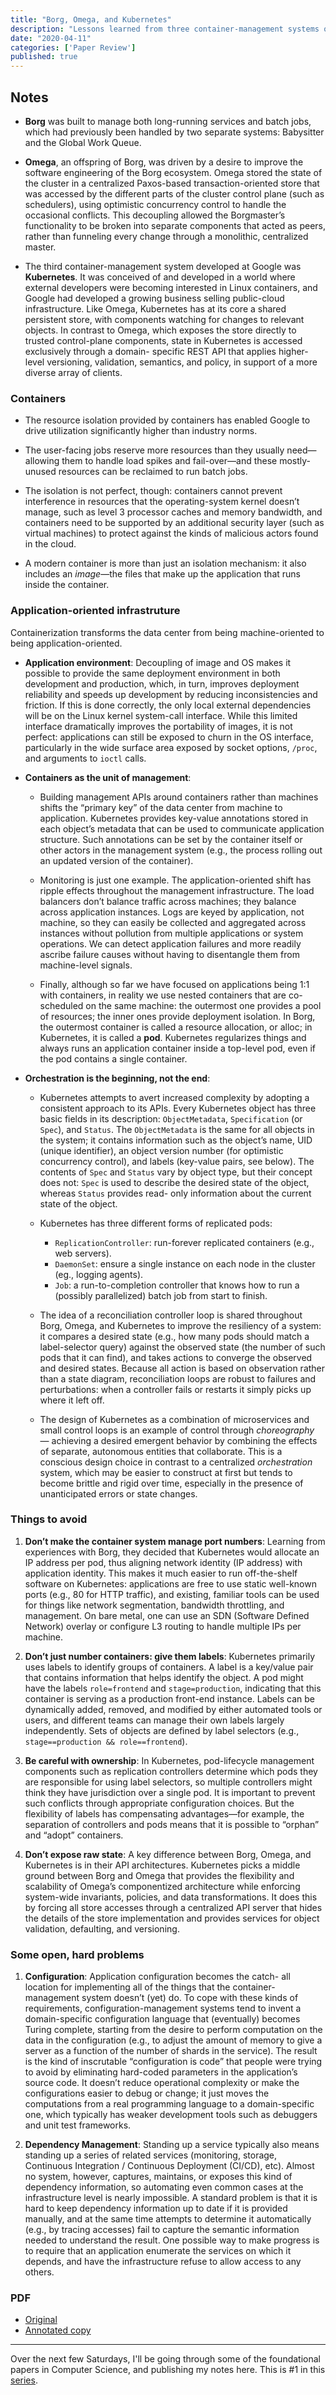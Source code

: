 ```yaml
---
title: "Borg, Omega, and Kubernetes"
description: "Lessons learned from three container-management systems over a decade at Google"
date: "2020-04-11"
categories: ['Paper Review']
published: true
---
```


## Notes

- **Borg** was built to manage both long-running services and batch jobs, which had previously been handled by two separate systems: Babysitter and the Global Work Queue.

- **Omega**, an offspring of Borg, was driven by a desire to improve the software engineering of the Borg ecosystem. Omega stored the state of the cluster in a centralized Paxos-based transaction-oriented store that was accessed by the different parts of the cluster control plane (such as schedulers), using optimistic concurrency control to handle the occasional conflicts. This decoupling allowed the Borgmaster’s functionality to be broken into separate components that acted as peers, rather than funneling every change through a monolithic, centralized master.

- The third container-management system developed at Google was **Kubernetes**. It was conceived of and developed in a world where external developers were becoming interested in Linux containers, and Google had developed a growing business selling public-cloud infrastructure. Like Omega, Kubernetes has at its core a shared persistent store, with components watching for changes to relevant objects. In contrast to Omega, which exposes the store directly to trusted control-plane components, state in Kubernetes is accessed exclusively through a domain- specific REST API that applies higher-level versioning, validation, semantics, and policy, in support of a more diverse array of clients.

### Containers

- The resource isolation provided by containers has enabled Google to drive utilization significantly higher than industry norms.

- The user-facing jobs reserve more resources than they usually need—allowing them to handle load spikes and fail-over—and these mostly-unused resources can be reclaimed to run batch jobs.

- The isolation is not perfect, though: containers cannot prevent interference in resources that the operating-system kernel doesn’t manage, such as level 3 processor caches and memory bandwidth, and containers need to be supported by an additional security layer (such as virtual machines) to protect against the kinds of malicious actors found in the cloud.

- A modern container is more than just an isolation mechanism: it also includes an _image_—the files that make up the application that runs inside the container.

### Application-oriented infrastruture

Containerization transforms the data center from being machine-oriented to being application-oriented.

- **Application environment**: Decoupling of image and OS makes it possible to provide the same deployment environment in both development and production, which, in turn, improves deployment reliability and speeds up development by reducing inconsistencies and friction. If this is done correctly, the only local external dependencies will be on the Linux kernel system-call interface. While this limited interface dramatically improves the portability of images, it is not perfect: applications can still be exposed to churn in the OS interface, particularly in the wide surface area exposed by socket options, `/proc`, and arguments to `ioctl` calls.

- **Containers as the unit of management**:

    - Building management APIs around containers rather than machines shifts the “primary key” of the data center from machine to application. Kubernetes provides key-value annotations stored in each object’s metadata that can be used to communicate application structure. Such annotations can be set by the container itself or other actors in the management system (e.g., the process rolling out an updated version of the container).

    - Monitoring is just one example. The application-oriented shift has ripple effects throughout the management infrastructure. The load balancers don’t balance traffic across machines; they balance across application instances. Logs are keyed by application, not machine, so they can easily be collected and aggregated across instances without pollution from multiple applications or system operations. We can detect application failures and more readily ascribe failure causes without having to disentangle them from machine-level signals.

    - Finally, although so far we have focused on applications being 1:1 with containers, in reality we use nested containers that are co-scheduled on the same machine: the outermost one provides a pool of resources; the inner ones provide deployment isolation. In Borg, the outermost container is called a resource allocation, or alloc; in Kubernetes, it is called a **pod**. Kubernetes regularizes things and always runs an application container inside a top-level pod, even if the pod contains a single container.

- **Orchestration is the beginning, not the end**:

    - Kubernetes attempts to avert increased complexity by adopting a consistent approach to its APIs. Every Kubernetes object has three basic fields in its description: `ObjectMetadata`, `Specification` (or `Spec`), and `Status`. The `ObjectMetadata` is the same for all objects in the system; it contains information such as the object’s name, UID (unique identifier), an object version number (for optimistic concurrency control), and labels (key-value pairs, see below). The contents of `Spec` and `Status` vary by object type, but their concept does not: `Spec` is used to describe the desired state of the object, whereas `Status` provides read- only information about the current state of the object.

    - Kubernetes has three different forms of replicated pods:
        - `ReplicationController`: run-forever replicated containers (e.g., web servers).
        - `DaemonSet`: ensure a single instance on each node in the cluster (eg., logging agents).
        - `Job`: a run-to-completion controller that knows how to run a (possibly parallelized) batch job from start to finish.
    - The idea of a reconciliation controller loop is shared throughout Borg, Omega, and Kubernetes to improve the resiliency of a system: it compares a desired state (e.g., how many pods should match a label-selector query) against the observed state (the number of such pods that it can find), and takes actions to converge the observed and desired states. Because all action is based on observation rather than a state diagram, reconciliation loops are robust to failures and perturbations: when a controller fails or restarts it simply picks up where it left off.
    - The design of Kubernetes as a combination of microservices and small control loops is an example of control through _choreography_ — achieving a desired emergent behavior by combining the effects of separate, autonomous entities that collaborate. This is a conscious design choice in contrast to a centralized _orchestration_ system, which may be easier to construct at first but tends to become brittle and rigid over time, especially in the presence of unanticipated errors or state changes.

### Things to avoid

1. **Don’t make the container system manage port numbers**: Learning from experiences with Borg, they decided that Kubernetes would allocate an IP address per pod, thus aligning network identity (IP address) with application identity. This makes it much easier to run off-the-shelf software on Kubernetes: applications are free to use static well-known ports (e.g., 80 for HTTP traffic), and existing, familiar tools can be used for things like network segmentation, bandwidth throttling, and management. On bare metal, one can use an SDN (Software Defined Network) overlay or configure L3 routing to handle multiple IPs per machine.

2. **Don’t just number containers: give them labels**: Kubernetes primarily uses labels to identify groups of containers. A label is a key/value pair that contains information that helps identify the object. A pod might have the labels `role=frontend` and `stage=production`, indicating that this container is serving as a production front-end instance. Labels can be dynamically added, removed, and modified by either automated tools or users, and different teams can manage their own labels largely independently. Sets of objects are defined by label selectors (e.g., `stage==production && role==frontend`).

3. **Be careful with ownership**: In Kubernetes, pod-lifecycle management components such as replication controllers determine which pods they are responsible for using label selectors, so multiple controllers might think they have jurisdiction over a single pod. It is important to prevent such conflicts through appropriate configuration choices. But the flexibility of labels has compensating advantages—for example, the separation of controllers and pods means that it is possible to “orphan” and “adopt” containers.

4. **Don’t expose raw state**: A key difference between Borg, Omega, and Kubernetes is in their API architectures. Kubernetes picks a middle ground between Borg and Omega that provides the flexibility and scalability of Omega’s componentized architecture while enforcing system-wide invariants, policies, and data transformations. It does this by forcing all store accesses through a centralized API server that hides the details of the store implementation and provides services for object validation, defaulting, and versioning.

### Some open, hard problems

1. **Configuration**: Application configuration becomes the catch- all location for implementing all of the things that the container-management system doesn’t (yet) do. To cope with these kinds of requirements, configuration-management systems tend to invent a domain-specific configuration language that (eventually) becomes Turing complete, starting from the desire to perform computation on the data in the configuration (e.g., to adjust the amount of memory to give a server as a function of the number of shards in the service). The result is the kind of inscrutable “configuration is code” that people were trying to avoid by eliminating hard-coded parameters in the application’s source code. It doesn’t reduce operational complexity or make the configurations easier to debug or change; it just moves the computations from a real programming language to a domain-specific one, which typically has weaker development tools such as debuggers and unit test frameworks.

2. **Dependency Management**: Standing up a service typically also means standing up a series of related services (monitoring, storage, Continuous Integration / Continuous Deployment (CI/CD), etc). Almost no system, however, captures, maintains, or exposes this kind of dependency information, so automating even common cases at the infrastructure level is nearly impossible. A standard problem is that it is hard to keep dependency information up to date if it is provided manually, and at the same time attempts to determine it automatically (e.g., by tracing accesses) fail to capture the semantic information needed to understand the result. One possible way to make progress is to require that an application enumerate the services on which it depends, and have the infrastructure refuse to allow access to any others.

### PDF

* [Original](https://static.googleusercontent.com/media/research.google.com/en//pubs/archive/44843.pdf)
* [Annotated copy](/assets/blog/borg-omega-kubernetes/borg-omega-kubernetes-annotated.pdf)

---
Over the next few Saturdays, I'll be going through some of the foundational papers in Computer Science, and publishing my notes here. This is #1 in this [series](https://anantjain.dev/#paper-reviews).